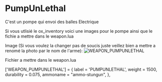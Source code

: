 # PumpUnLethal
C'est un pompe qui envoi des balles Electrique

Si vous utlisié le ox_inventory voici une images pour le pompe ainsi que le fichie a mettre dans le weapon.lua

Image (Si vous voulez la changer pas de soucis juste veillez bien a mettre a renomé la photo par le nom de l'arme): ![WEAPON_PUMPUNLETHAL](https://github.com/user-attachments/assets/3ffeb75e-56e0-4c10-a4a2-ee920cf21720)

Fichier a mettre dans le weapon.lua 

['WEAPON_PUMPUNLETHAL'] = {
			label = 'PUMPUNLETHAL',
			weight = 1500,
			durability = 0.075,
			ammoname = "ammo-stungun",
		},
